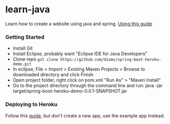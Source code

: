 # learn-java
Learn how to create a website using java and spring.
[Using this guide](https://spring.io/guides/gs/rest-service/)

### Getting Started
- Install Git
- Install Eclipse, probably want "Eclipse IDE for Java Developers"
- Clone repo ```git clone https://github.com/dioms/spring-boot-heroku-demo.git```
- In eclipse, File > Import > Existing Maven Projects > Browse to downloaded directory and click Finish
- Open project folder, right click on pom.xml "Run As" > "Maven Install"
- Go to the project directory through the command line and run: java -jar target/spring-boot-heroku-demo-0.0.1-SNAPSHOT.jar

### Deploying to Heroku
Follow this [guide](https://devcenter.heroku.com/articles/deploying-spring-boot-apps-to-heroku), but don't create a new app, use the example app instead.
